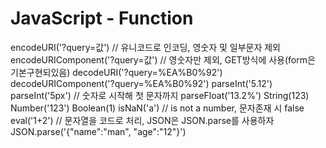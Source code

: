 # JavaScript - Function

encodeURI('?query=값') // 유니코드로 인코딩, 영숫자 및 일부문자 제외
encodeURIComponent('?query=값') // 영숫자만 제외, GET방식에 사용(form은 기본구현되있음)
decodeURI('?query=%EA%B0%92')
decodeURIComponent('?query=%EA%B0%92')
parseInt('5.12')
parseInt('5px') // 숫자로 시작해 첫 문자까지
parseFloat('13.2%')
String(123)
Number('123')
Boolean(1)
isNaN('a') // is not a number, 문자존재 시 false
eval('1+2') // 문자열을 코드로 처리, JSON은 JSON.parse를 사용하자
JSON.parse('{"name":"man", "age":"12"}')
